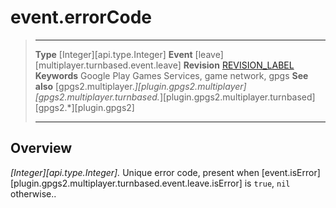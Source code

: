 # event.errorCode

> --------------------- ------------------------------------------------------------------------------------------
> __Type__              [Integer][api.type.Integer]
> __Event__             [leave][multiplayer.turnbased.event.leave]
> __Revision__          [REVISION_LABEL](REVISION_URL)
> __Keywords__          Google Play Games Services, game network, gpgs
> __See also__          [gpgs2.multiplayer.*][plugin.gpgs2.multiplayer]
>                       [gpgs2.multiplayer.turnbased.*][plugin.gpgs2.multiplayer.turnbased]
>                       [gpgs2.*][plugin.gpgs2]
> --------------------- ------------------------------------------------------------------------------------------

## Overview

_[Integer][api.type.Integer]._ Unique error code, present when [event.isError][plugin.gpgs2.multiplayer.turnbased.event.leave.isError] is `true`, `nil` otherwise..